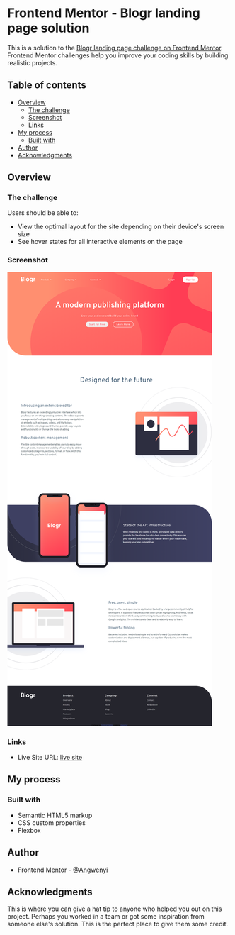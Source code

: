 # Frontend Mentor - Blogr landing page solution

This is a solution to the [Blogr landing page challenge on Frontend Mentor](https://www.frontendmentor.io/challenges/blogr-landing-page-EX2RLAApP). Frontend Mentor challenges help you improve your coding skills by building realistic projects.

## Table of contents

- [Overview](#overview)
  - [The challenge](#the-challenge)
  - [Screenshot](#screenshot)
  - [Links](#links)
- [My process](#my-process)
  - [Built with](#built-with)
- [Author](#author)
- [Acknowledgments](#acknowledgments)

## Overview

### The challenge

Users should be able to:

- View the optimal layout for the site depending on their device's screen size
- See hover states for all interactive elements on the page

### Screenshot

![desktop sreenshot](./blogr.png)

### Links

- Live Site URL: [live site](https://angwenyiogata.github.io/blogr-landing-page-main-main/)

## My process

### Built with

- Semantic HTML5 markup
- CSS custom properties
- Flexbox

## Author

- Frontend Mentor - [@Angwenyi](https://www.frontendmentor.io/profile/AngwenyiOgata)

## Acknowledgments

This is where you can give a hat tip to anyone who helped you out on this project. Perhaps you worked in a team or got some inspiration from someone else's solution. This is the perfect place to give them some credit.
